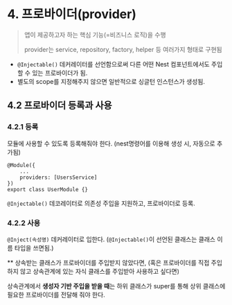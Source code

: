 # 4. 프로바이더(provider)

> 앱이 제공하고자 하는 핵심 기능(=비즈니스 로직)을 수행
> 
> 
> provider는 service, repository, factory, helper 등 여러가지 형태로 구현됨
> 
- `@Injectable()` 데커레이터를 선언함으로써 다른 어떤 Nest 컴포넌트에서도 주입할 수 있는 프로바이더가 됨.
- 별도의 scope를 지정해주지 않으면 일반적으로 싱글턴 인스턴스가 생성됨.

## 4.2 프로바이더 등록과 사용

### 4.2.1 등록

모듈에 사용할 수 있도록 등록해줘야 한다. (nest명령어를 이용해 생성 시, 자동으로 추가됨)

```tsx
@Module({
	...
	providers: [UsersService]
})
export class UserModule {}
```

`@Injectable()` 데코레이터로 의존성 주입을 지원하고, 프로바이더로 등록. 

### 4.2.2 사용

`@Inject(속성명)` 데커레이터로 입한다. (`@Injectable()`이 선언된 클래스는 클래스 이름 타입을 쓰면됨.)

** 상속받는 클래스가 프로바이더를 주입받지 않았다면, (혹은 프로바이더를 직접 주입하지 않고 상속관계에 있는 자식 클래스를 주입받아 사용하고 싶다면)

상속관계에서 **생성자 기반 주입을 받을 때**는 하위 클래스가 super를 통해 상위 클래스에 필요한 프로바이더를 전달해 줘야 한다.
